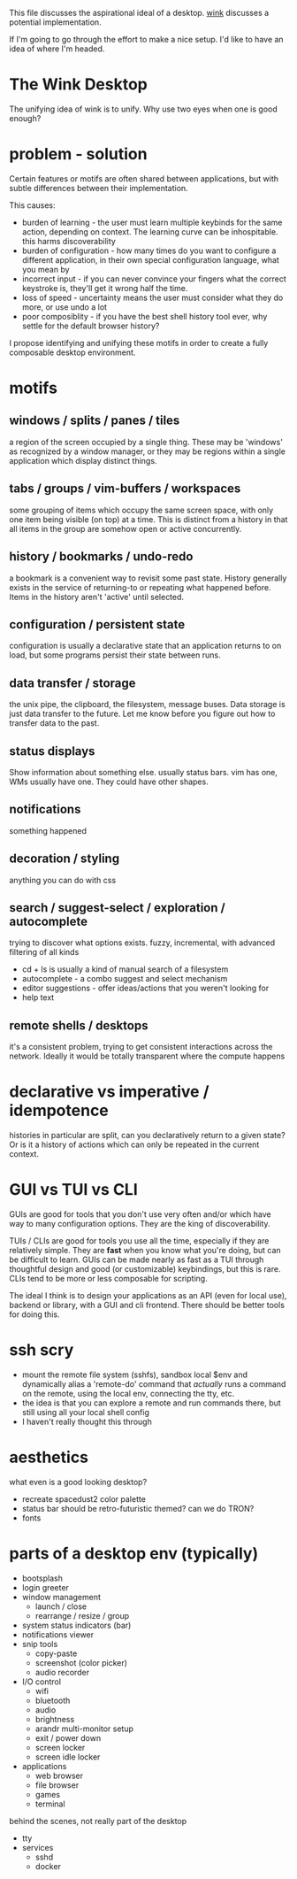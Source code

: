 This file discusses the aspirational ideal of a desktop.
[wink](wink.md) discusses a potential implementation.

If I'm going to go through the effort to make a nice setup. I'd like to have an idea of where I'm headed.

# The Wink Desktop
The unifying idea of wink is to unify. Why use two eyes when one is good enough?

# problem - solution
Certain features or motifs are often shared between applications, but with subtle differences between their implementation.

This causes:
* burden of learning - the user must learn multiple keybinds for the same action, depending on context. The learning curve can be inhospitable. this harms discoverability
* burden of configuration - how many times do you want to configure a different application, in their own special configuration language, what you mean by <Alt-w>
* incorrect input - if you can never convince your fingers what the correct keystroke is, they'll get it wrong half the time.
* loss of speed - uncertainty means the user must consider what they do more, or use undo a lot
* poor composiblity - if you have the best shell history tool ever, why settle for the default browser history?

I propose identifying and unifying these motifs in order to create a fully composable desktop environment.

# motifs
## windows / splits / panes / tiles
a region of the screen occupied by a single thing. These may be 'windows' as recognized by a window manager, or they may be regions within a single application which display distinct things.
## tabs / groups / vim-buffers / workspaces
some grouping of items which occupy the same screen space, with only one item being visible (on top) at a time.
This is distinct from a history in that all items in the group are somehow open or active concurrently.
## history / bookmarks / undo-redo
a bookmark is a convenient way to revisit some past state. History generally exists in the service of returning-to or repeating what happened before. Items in the history aren't 'active' until selected.
## configuration / persistent state
configuration is usually a declarative state that an application returns to on load, but some programs persist their state between runs.
## data transfer / storage
the unix pipe, the clipboard, the filesystem, message buses.
Data storage is just data transfer to the future.
Let me know before you figure out how to transfer data to the past.
## status displays
Show information about something else.
usually status bars. vim has one, WMs usually have one. They could have other shapes.
## notifications
something happened
## decoration / styling
anything you can do with css
## search / suggest-select / exploration / autocomplete
trying to discover what options exists.
fuzzy, incremental, with advanced filtering of all kinds
* cd + ls is usually a kind of manual search of a filesystem
* autocomplete - a combo suggest and select mechanism
* editor suggestions - offer ideas/actions that you weren't looking for
* help text
## remote shells / desktops
it's a consistent problem, trying to get consistent interactions across the network.
Ideally it would be totally transparent where the compute happens


# declarative vs imperative / idempotence
histories in particular are split, can you declaratively return to a given state?
Or is it a history of actions which can only be repeated in the current context.

# GUI vs TUI vs CLI
GUIs are good for tools that you don't use very often and/or which have way to many configuration options.
They are the king of discoverability.

TUIs / CLIs are good for tools you use all the time, especially if they are relatively simple. They are **fast** when you know what you're doing, but can be difficult to learn.
GUIs can be made nearly as fast as a TUI through thoughtful design and good (or customizable) keybindings, but this is rare.
CLIs tend to be more or less composable for scripting.

The ideal I think is to design your applications as an API (even for local use), backend or library, with a GUI and cli frontend.
There should be better tools for doing this.

# ssh scry
* mount the remote file system (sshfs), sandbox local $env and dynamically alias a 'remote-do' command that *actually* runs a command on the remote, using the local env, connecting the tty, etc.
* the idea is that you can explore a remote and run commands there, but still using all your local shell config
* I haven't really thought this through

# aesthetics
what even is a good looking desktop?
* recreate spacedust2 color palette
* status bar should be retro-futuristic themed? can we do TRON?
* fonts

# parts of a desktop env (typically)
* bootsplash
* login greeter
* window management
    * launch / close
    * rearrange / resize / group
* system status indicators (bar)
* notifications viewer
* snip tools
    * copy-paste
    * screenshot (color picker)
    * audio recorder
* I/O control
    * wifi
    * bluetooth
    * audio
    * brightness
    * arandr multi-monitor setup
    * exit / power down
    * screen locker
    * screen idle locker
* applications
    * web browser
    * file browser
    * games
    * terminal

behind the scenes, not really part of the desktop
* tty
* services
    * sshd
    * docker

